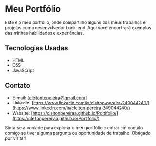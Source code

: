 # Meu Portfólio

Este é o meu portfólio, onde compartilho alguns dos meus trabalhos e projetos como desenvolvedor back-end. Aqui você encontrará exemplos das minhas habilidades e experiências.

## Tecnologias Usadas

- HTML
- CSS
- JavaScript


## Contato

- E-mail: [cleitontcpereira@gmail.com] 
- LinkedIn: [https://www.linkedin.com/in/cleiton-pereira-249044240/](https://www.linkedin.com/in/cleiton-pereira-249044240/)
- Website: [https://cleitonpereiraa.github.io/Portifolio/](https://cleitonpereiraa.github.io/Portifolio/)

Sinta-se à vontade para explorar o meu portfólio e entrar em contato comigo se tiver alguma pergunta ou oportunidade de trabalho. Obrigado por visitar!
